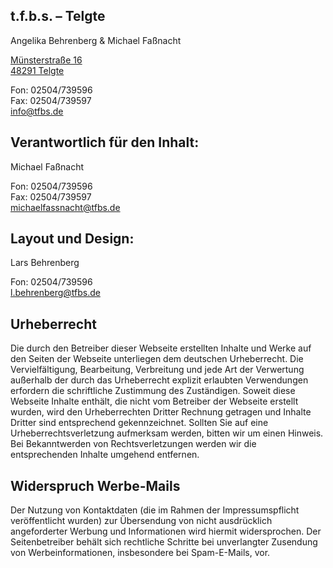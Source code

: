 ## **t.f.b.s. – Telgte**

Angelika Behrenberg & Michael Faßnacht

[Münsterstraße 16](https://tfbs.de/?page_id=37)\
[48291 Telgte](https://tfbs.de/?page_id=37)

Fon: 02504/739596\
Fax: 02504/739597\
[info@tfbs.de](mailto:info@tfbs.de)

## **Verantwortlich für den Inhalt:**

Michael Faßnacht

Fon: 02504/739596\
Fax: 02504/739597\
[michaelfassnacht@tfbs.de](mailto:michaelfassnacht@tfbs.de)

## **Layout und Design:**

Lars Behrenberg

Fon: 02504/739596\
[l.behrenberg@tfbs.de](mailto:l.behrenberg@tfbs.de)

## **Urheberrecht**

Die durch den Betreiber dieser Webseite erstellten Inhalte und Werke auf den Seiten der Webseite unterliegen dem deutschen Urheberrecht. Die Vervielfältigung, Bearbeitung, Verbreitung und jede Art der Verwertung außerhalb der durch das Urheberrecht explizit erlaubten Verwendungen erfordern die schriftliche Zustimmung des Zuständigen. Soweit diese Webseite Inhalte enthält, die nicht vom Betreiber der Webseite erstellt wurden, wird den Urheberrechten Dritter Rechnung getragen und Inhalte Dritter sind entsprechend gekennzeichnet. Sollten Sie auf eine Urheberrechtsverletzung aufmerksam werden, bitten wir um einen Hinweis. Bei Bekanntwerden von Rechtsverletzungen werden wir die entsprechenden Inhalte umgehend entfernen.

## **Widerspruch Werbe-Mails**

Der Nutzung von Kontaktdaten (die im Rahmen der Impressumspflicht veröffentlicht wurden) zur Übersendung von nicht ausdrücklich angeforderter Werbung und Informationen wird hiermit widersprochen. Der Seitenbetreiber behält sich rechtliche Schritte bei unverlangter Zusendung von Werbeinformationen, insbesondere bei Spam-E-Mails, vor.